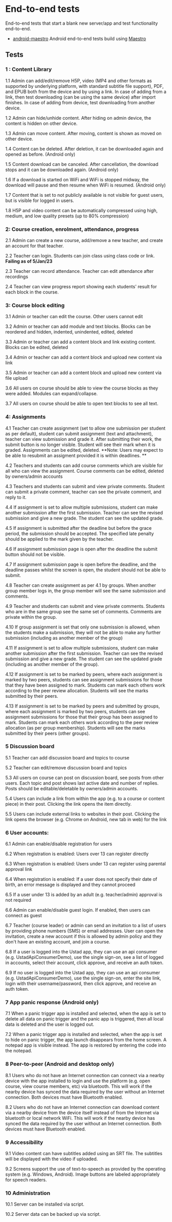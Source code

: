 # End-to-end tests

End-to-end tests that start a blank new server/app and test functionality end-to-end.

* [android-maestro](android-maestro/) Android end-to-end tests build using [Maestro](https://maestro.mobile.dev)

## Tests

### 1 : Content Library

1.1 Admin can add/edit/remove H5P, video (MP4 and other formats as supported by underlying platform, with standard subtitle file support), PDF, and EPUB both from the device and by using a link. In case of adding from a link, then test downloading (can be using the same device) after import finishes. In case of adding from device, test downloading from another device.

1.2 Admin can hide/unhide content. After hiding on admin device, the content is hidden on other device.

1.3 Admin can move content. After moving, content is shown as moved on other device. 

1.4 Content can be deleted. After deletion, it can be downloaded again and opened as before. (Android only)

1.5 Content download can be canceled. After cancellation, the download stops and it can be downloaded again. (Android only)

1.6 If a download is started on WiFi and WiFi is stopped midway, the download will pause and then resume when WiFi is resumed. (Android only)

1.7 Content that is set to not publicly available is not visible for guest users, but is visible for logged in users.

1.8 H5P and video content can be automatically compressed using high, medium, and low quality presets (up to 80% compression)

### 2: Course creation, enrolment, attendance, progress

2.1 Admin can create a new course, add/remove a new teacher, and create an account for that teacher.

2.2 Teacher can login. Students can join class using class code or link. **Failing as of 5/Jan/23**

2.3 Teacher can record attendance. Teacher can edit attendance after recordings

2.4 Teacher can view progress report showing each students' result for each block in the course.

### 3: Course block editing

3.1 Admin or teacher can edit the course. Other users cannot edit

3.2 Admin or teacher can add module and text blocks. Blocks can be reordered and hidden, indented, unindented, edited, deleted

3.3 Admin or teacher can add a content block and link existing content. Blocks can be edited, deleted

3.4 Admin or teacher can add a content block and upload new content via link

3.5 Admin or teacher can add a content block and upload new content via file upload

3.6 All users on course should be able to view the course blocks as they were added. Modules can expand/collapse.

3.7 All users on course should be able to open text blocks to see all text.

### 4: Assignments

4.1 Teacher can create assignment (set to allow one submission per student as per default), student 
    can submit assignment (text and attachment), teacher can view submission and grade it. After 
    submitting their work, the submit button is no longer visible. Student will see their mark when 
    it is graded. Assignments can be edited, deleted. **Note: Users may expect to be able to resubmit an assigment provided it is within deadlines. ** 

4.2 Teachers and students can add course comments which are visible for all who can view the assignment. Course comments can be edited, deleted by owners/admin accounts

4.3 Teachers and students can submit and view private comments. Student can submit a private comment, teacher can see the private comment, and reply to it. 

4.4 If assignment is set to allow multiple submissions, student can make another submission after the first submission. Teacher can see the revised submission and give a new grade. The student can see the updated grade.

4.5 If assignment is submitted after the deadline but before the grace period, the submission should
    be accepted. The specified late penalty should be applied to the mark given by the teacher.

4.6 If assignment submission page is open after the deadline the submit button should not be visible.

4.7 If assignment submission page is open before the deadline, and the deadline passes whilst the 
    screen is open, the student should not be able to submit.

4.8 Teacher can create assignment as per 4.1 by groups. When another group member logs in, the group member will see the same submission and comments.

4.9 Teacher and students can submit and view private comments. Students who are in the same group see the same set of comments. Comments are private within the group.

4.10 If group assignment is set that only one submission is allowed, when the students make a submission, they will not be able to make any further submission (including as another member of the group)

4.11 If assignment is set to allow multiple submissions, student can make another submission after the first submission. Teacher can see the revised submission and give a new grade. The student can see the updated grade (including as another member of the group).

4.12 If assignment is set to be marked by peers, where each assignment is marked by two peers, students can see assignment submissions for those that they have been assigned to mark. Students can mark each others work according to the peer review allocation. Students will see the marks submitted by their peers.

4.13 If assignment is set to be marked by peers and submitted by groups, where each assignment is marked by two peers, students can see assignment submissions for those that their group has been assigned to mark. Students can mark each others work according to the peer review allocation (as per group membership). Students will see the marks submitted by their peers (other groups).

### 5	Discussion board
5.1 Teacher can add discussion board and topics to course

5.2 Teacher can edit/remove discussion board and topics

5.3 All users on course can post on discussion board, see posts from other users. Each topic and post shows last active date and number of replies. Posts should be editable/deletable by owners/admin accounts.

5.4 Users can include a link from within the app (e.g. to a course or content piece) in their post. Clicking the link opens the item directly.

5.5 Users can include external links to websites in their post. Clicking the link opens the browser (e.g. Chrome on Android, new tab in web) for the link
	
### 6	User accounts:
6.1 Admin can enable/disable registration for users

6.2 When registration is enabled: Users over 13 can register directly

6.3 When registration is enabled: Users under 13 can register using parental approval link

6.4 When registration is enabled: If a user does not specify their date of birth, an error message is displayed and they cannot proceed

6.5 If a user under 13 is added by an adult (e.g. teacher/admin) approval is not required

6.6 Admin can enable/disable guest login. If enabled, then users can connect as guest

6.7 Teacher (course leader) or admin can send an invitation to a list of users by providing phone numbers (SMS) or email addresses. User can open the invitation, create a new account if this is allowed by admin policy and they don't have an existing account, and join a course. 

6.8 If a user is logged into the Ustad app, they can use an api consumer (e.g. UstadApiConsumerDemo), use the single sign-on, see a list of logged in accounts, select their account, click approve, and receive an auth token.

6.9 If no user is logged into the Ustad app, they can use an api consumer (e.g. UstadApiConsumerDemo), use the single sign-on, enter the site link, login with their username/password, then click approve, and receive an auth token.

### 7 App panic response (Android only)

7.1 When a panic trigger app is installed and selected, when the app is set to delete all data on panic trigger and the panic app is triggered, then all local data is deleted and the user is logged out.

7.2 When a panic trigger app is installed and selected, when the app is set to hide on panic trigger, the app launch disappears from the home screen. A notepad app is visible instead. The app is restored by entering the code into the notepad.

### 8 Peer-to-peer (Android and desktop only)

8.1 Users who do not have an Internet connection can connect via a nearby device with the app installed to login and use the platform (e.g. open course, view course members, etc) via bluetooth. This will work if the nearby device has synced the data required by the user without an Internet connection. Both devices must have Bluetooth enabled. 

8.2 Users who do not have an Internet connection can download content via a nearby device from the device itself instead of from the Internet via bluetooth or local network WiFi. This will work if the nearby device has synced the data required by the user without an Internet connection. Both devices must have Bluetooth enabled.


### 9 Accessibility

9.1 Video content can have subtitles added using an SRT file. The subtitles will be displayed with the video if uploaded.

9.2 Screens support the use of text-to-speech as provided by the operating system (e.g. Windows, Android). Image buttons are labeled appropriately for speech readers.

### 10 Administration

10.1 Server can be installed via script.

10.2 Server data can be backed up via script.
